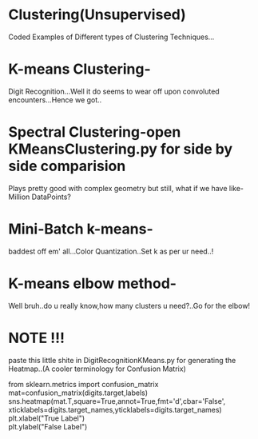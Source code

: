# Clustering(Unsupervised)
Coded Examples of Different types of Clustering Techniques...

# K-means Clustering-
Digit Recognition...Well it do seems to wear off upon convoluted encounters...Hence we got..

# Spectral Clustering-open KMeansClustering.py for side by side comparision
Plays pretty good with complex geometry but still, what if we have like- Million DataPoints?

# Mini-Batch k-means-
baddest off em' all...Color Quantization..Set k as per ur need..!

# K-means elbow method-
Well bruh..do u really know,how many clusters u need?..Go for the elbow! 

# NOTE !!!
paste this little shite in DigitRecognitionKMeans.py for generating the Heatmap..(A cooler terminology for Confusion Matrix)

from sklearn.metrics import confusion_matrix <br />
mat=confusion_matrix(digits.target,labels) <br />
sns.heatmap(mat.T,square=True,annot=True,fmt='d',cbar='False', 
            xticklabels=digits.target_names,yticklabels=digits.target_names) <br />
plt.xlabel("True Label") <br />
plt.ylabel("False Label") <br />

